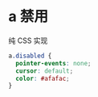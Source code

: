 # a 禁用

纯 CSS 实现
```css
a.disabled {
  pointer-events: none;
  cursor: default;
  color: #afafac;
}
```
